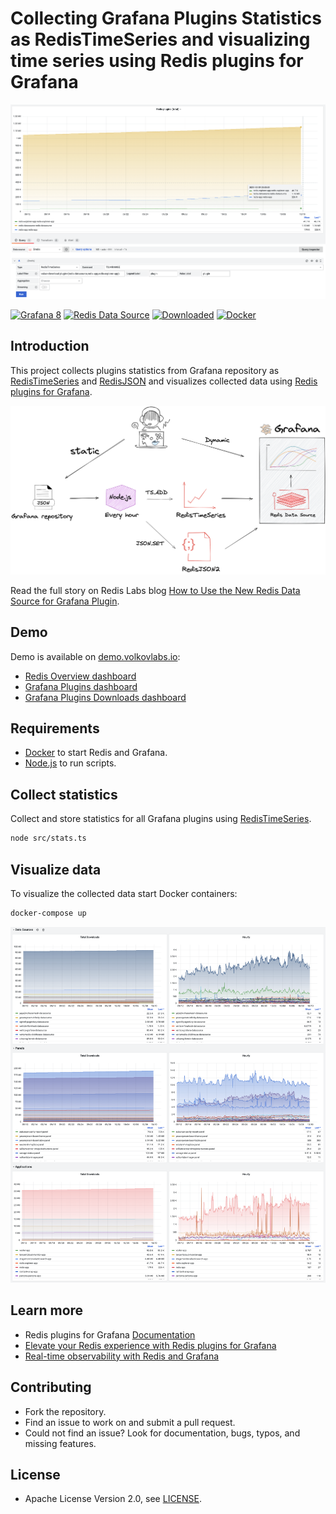# Collecting Grafana Plugins Statistics as RedisTimeSeries and visualizing time series using Redis plugins for Grafana

![Stats](https://raw.githubusercontent.com/RedisGrafana/grafana-plugin-stats/master/images/redis-datasource-stats.png)

[![Grafana 8](https://img.shields.io/badge/Grafana-8-orange)](https://www.grafana.com)
[![Redis Data Source](https://img.shields.io/badge/dynamic/json?color=blue&label=Redis%20Data%20Source&query=%24.version&url=https%3A%2F%2Fgrafana.com%2Fapi%2Fplugins%2Fredis-datasource)](https://grafana.com/grafana/plugins/redis-datasource)
[![Downloaded](https://img.shields.io/badge/dynamic/json?color=blue&label=Downloads&query=%24.downloads&url=https%3A%2F%2Fgrafana.com%2Fapi%2Fplugins%2Fredis-datasource)](https://grafana.com/grafana/plugins/redis-datasource)
[![Docker](https://github.com/RedisGrafana/redis-plugin-stats/actions/workflows/docker.yml/badge.svg)](https://github.com/RedisGrafana/redis-plugin-stats/actions/workflows/docker.yml)

## Introduction

This project collects plugins statistics from Grafana repository as [RedisTimeSeries](https://oss.redis.com/redistimeseries/) and [RedisJSON](https://oss.redis.com/redisjson/) and visualizes collected data using [Redis plugins for Grafana](https://redisgrafana.github.io/).

![Diagram](https://raw.githubusercontent.com/RedisGrafana/grafana-plugin-stats/master/images/redis-grafana-stats.png)

Read the full story on Redis Labs blog [How to Use the New Redis Data Source for Grafana Plugin](https://redis.com/blog/how-to-use-the-new-redis-data-source-for-grafana-plug-in/).

## Demo

Demo is available on [demo.volkovlabs.io](https://demo.volkovlabs.io):

- [Redis Overview dashboard](https://demo.volkovlabs.io/d/TgibHBv7z/redis-overview?orgId=1&refresh=1h)
- [Grafana Plugins dashboard](https://demo.volkovlabs.io/d/hHK1qmpnk/grafana-plugins?orgId=1)
- [Grafana Plugins Downloads dashboard](https://demo.volkovlabs.io/d/C1NCSr3Gk/grafana-plugins?orgId=1)

## Requirements

- [Docker](https://docker.com) to start Redis and Grafana.
- [Node.js](https://nodejs.org) to run scripts.

## Collect statistics

Collect and store statistics for all Grafana plugins using [RedisTimeSeries](https://oss.redis.com/redistimeseries/).

```bash
node src/stats.ts
```

## Visualize data

To visualize the collected data start Docker containers:

```bash
docker-compose up
```

![Grafana Plugins](https://raw.githubusercontent.com/RedisGrafana/grafana-plugin-stats/master/images/grafana-plugins.png)

## Learn more

- Redis plugins for Grafana [Documentation](https://redisgrafana.github.io/)
- [Elevate your Redis experience with Redis plugins for Grafana](https://www.youtube.com/watch?v=LquDQyEncLE)
- [Real-time observability with Redis and Grafana](https://grafana.com/go/observabilitycon/real-time-observability-with-redis-and-grafana/)

## Contributing

- Fork the repository.
- Find an issue to work on and submit a pull request.
- Could not find an issue? Look for documentation, bugs, typos, and missing features.

## License

- Apache License Version 2.0, see [LICENSE](https://github.com/RedisGrafana/grafana-plugin-stats/blob/master/LICENSE).
